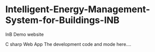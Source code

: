 # Intelligent-Energy-Management-System-for-Buildings-INB
InB Demo website

C sharp Web App
The development code and mode here....
